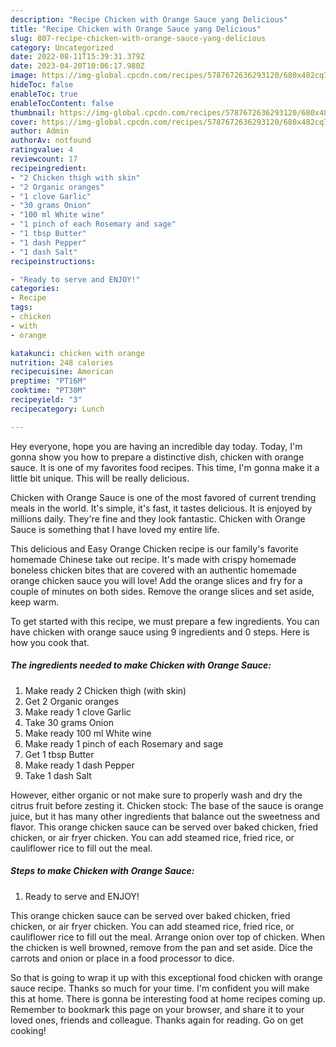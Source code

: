 ```yaml
---
description: "Recipe Chicken with Orange Sauce yang Delicious"
title: "Recipe Chicken with Orange Sauce yang Delicious"
slug: 807-recipe-chicken-with-orange-sauce-yang-delicious
category: Uncategorized
date: 2022-08-11T15:39:31.379Z
date: 2023-04-20T10:06:17.980Z
image: https://img-global.cpcdn.com/recipes/5787672636293120/680x482cq70/chicken-with-orange-sauce-recipe-main-photo.jpg
hideToc: false
enableToc: true
enableTocContent: false
thumbnail: https://img-global.cpcdn.com/recipes/5787672636293120/680x482cq70/chicken-with-orange-sauce-recipe-main-photo.jpg
cover: https://img-global.cpcdn.com/recipes/5787672636293120/680x482cq70/chicken-with-orange-sauce-recipe-main-photo.jpg
author: Admin
authorAv: notfound
ratingvalue: 4
reviewcount: 17
recipeingredient:
- "2 Chicken thigh with skin"
- "2 Organic oranges"
- "1 clove Garlic"
- "30 grams Onion"
- "100 ml White wine"
- "1 pinch of each Rosemary and sage"
- "1 tbsp Butter"
- "1 dash Pepper"
- "1 dash Salt"
recipeinstructions:

- "Ready to serve and ENJOY!"
categories:
- Recipe
tags:
- chicken
- with
- orange

katakunci: chicken with orange 
nutrition: 248 calories
recipecuisine: American
preptime: "PT16M"
cooktime: "PT30M"
recipeyield: "3"
recipecategory: Lunch

---
```



Hey everyone, hope you are having an incredible day today. Today, I'm gonna show you how to prepare a distinctive dish, chicken with orange sauce. It is one of my favorites food recipes. This time, I'm gonna make it a little bit unique. This will be really delicious.

Chicken with Orange Sauce is one of the most favored of current trending meals in the world. It's simple, it's fast, it tastes delicious. It is enjoyed by millions daily. They're fine and they look fantastic. Chicken with Orange Sauce is something that I have loved my entire life.

This delicious and Easy Orange Chicken recipe is our family&#39;s favorite homemade Chinese take out recipe. It&#39;s made with crispy homemade boneless chicken bites that are covered with an authentic homemade orange chicken sauce you will love! Add the orange slices and fry for a couple of minutes on both sides. Remove the orange slices and set aside, keep warm.


To get started with this recipe, we must prepare a few ingredients. You can have chicken with orange sauce using 9 ingredients and 0 steps. Here is how you cook that.

<!--inarticleads1-->

##### The ingredients needed to make Chicken with Orange Sauce:

1. Make ready 2 Chicken thigh (with skin)
1. Get 2 Organic oranges
1. Make ready 1 clove Garlic
1. Take 30 grams Onion
1. Make ready 100 ml White wine
1. Make ready 1 pinch of each Rosemary and sage
1. Get 1 tbsp Butter
1. Make ready 1 dash Pepper
1. Take 1 dash Salt


However, either organic or not make sure to properly wash and dry the citrus fruit before zesting it. Chicken stock: The base of the sauce is orange juice, but it has many other ingredients that balance out the sweetness and flavor. This orange chicken sauce can be served over baked chicken, fried chicken, or air fryer chicken. You can add steamed rice, fried rice, or cauliflower rice to fill out the meal. 

<!--inarticleads2-->

##### Steps to make Chicken with Orange Sauce:


1. Ready to serve and ENJOY!

This orange chicken sauce can be served over baked chicken, fried chicken, or air fryer chicken. You can add steamed rice, fried rice, or cauliflower rice to fill out the meal. Arrange onion over top of chicken. When the chicken is well browned, remove from the pan and set aside. Dice the carrots and onion or place in a food processor to dice. 

So that is going to wrap it up with this exceptional food chicken with orange sauce recipe. Thanks so much for your time. I'm confident you will make this at home. There is gonna be interesting food at home recipes coming up. Remember to bookmark this page on your browser, and share it to your loved ones, friends and colleague. Thanks again for reading. Go on get cooking!
